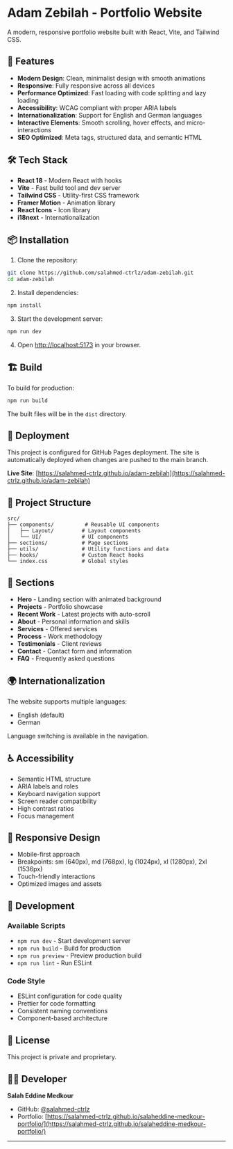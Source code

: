 # Adam Zebilah - Portfolio Website

A modern, responsive portfolio website built with React, Vite, and Tailwind CSS.

## 🚀 Features

- **Modern Design**: Clean, minimalist design with smooth animations
- **Responsive**: Fully responsive across all devices
- **Performance Optimized**: Fast loading with code splitting and lazy loading
- **Accessibility**: WCAG compliant with proper ARIA labels
- **Internationalization**: Support for English and German languages
- **Interactive Elements**: Smooth scrolling, hover effects, and micro-interactions
- **SEO Optimized**: Meta tags, structured data, and semantic HTML

## 🛠️ Tech Stack

- **React 18** - Modern React with hooks
- **Vite** - Fast build tool and dev server
- **Tailwind CSS** - Utility-first CSS framework
- **Framer Motion** - Animation library
- **React Icons** - Icon library
- **i18next** - Internationalization

## 📦 Installation

1. Clone the repository:
```bash
git clone https://github.com/salahmed-ctrlz/adam-zebilah.git
cd adam-zebilah
```

2. Install dependencies:
```bash
npm install
```

3. Start the development server:
```bash
npm run dev
```

4. Open [http://localhost:5173](http://localhost:5173) in your browser.

## 🏗️ Build

To build for production:

```bash
npm run build
```

The built files will be in the `dist` directory.

## 🚀 Deployment

This project is configured for GitHub Pages deployment. The site is automatically deployed when changes are pushed to the main branch.

**Live Site**: [https://salahmed-ctrlz.github.io/adam-zebilah](https://salahmed-ctrlz.github.io/adam-zebilah)

## 📁 Project Structure

```
src/
├── components/          # Reusable UI components
│   ├── Layout/         # Layout components
│   └── UI/             # UI components
├── sections/           # Page sections
├── utils/              # Utility functions and data
├── hooks/              # Custom React hooks
└── index.css           # Global styles
```

## 🎨 Sections

- **Hero** - Landing section with animated background
- **Projects** - Portfolio showcase
- **Recent Work** - Latest projects with auto-scroll
- **About** - Personal information and skills
- **Services** - Offered services
- **Process** - Work methodology
- **Testimonials** - Client reviews
- **Contact** - Contact form and information
- **FAQ** - Frequently asked questions

## 🌍 Internationalization

The website supports multiple languages:
- English (default)
- German

Language switching is available in the navigation.

## ♿ Accessibility

- Semantic HTML structure
- ARIA labels and roles
- Keyboard navigation support
- Screen reader compatibility
- High contrast ratios
- Focus management

## 📱 Responsive Design

- Mobile-first approach
- Breakpoints: sm (640px), md (768px), lg (1024px), xl (1280px), 2xl (1536px)
- Touch-friendly interactions
- Optimized images and assets

## 🔧 Development

### Available Scripts

- `npm run dev` - Start development server
- `npm run build` - Build for production
- `npm run preview` - Preview production build
- `npm run lint` - Run ESLint

### Code Style

- ESLint configuration for code quality
- Prettier for code formatting
- Consistent naming conventions
- Component-based architecture

## 📄 License

This project is private and proprietary.

## 👨‍💻 Developer

**Salah Eddine Medkour**
- GitHub: [@salahmed-ctrlz](https://github.com/salahmed-ctrlz)
- Portfolio: [https://salahmed-ctrlz.github.io/salaheddine-medkour-portfolio/](https://salahmed-ctrlz.github.io/salaheddine-medkour-portfolio/)

---
